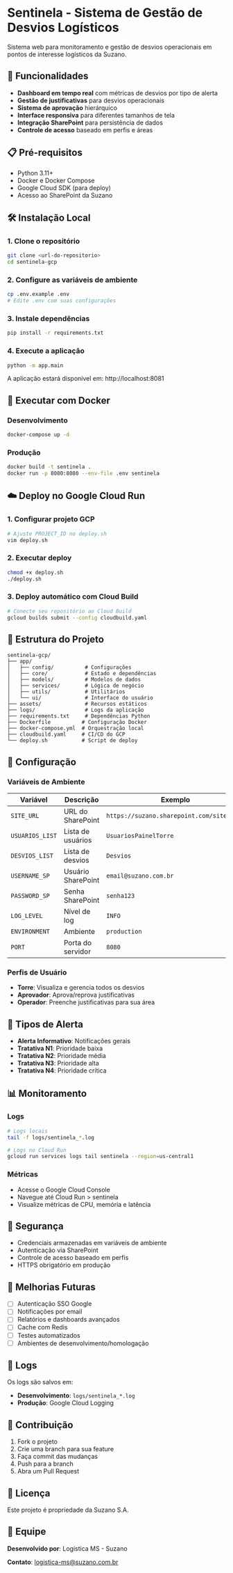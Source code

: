 # Sentinela - Sistema de Gestão de Desvios Logísticos

Sistema web para monitoramento e gestão de desvios operacionais em pontos de interesse logísticos da Suzano.

## 🚀 Funcionalidades

- **Dashboard em tempo real** com métricas de desvios por tipo de alerta
- **Gestão de justificativas** para desvios operacionais
- **Sistema de aprovação** hierárquico
- **Interface responsiva** para diferentes tamanhos de tela
- **Integração SharePoint** para persistência de dados
- **Controle de acesso** baseado em perfis e áreas

## 📋 Pré-requisitos

- Python 3.11+
- Docker e Docker Compose
- Google Cloud SDK (para deploy)
- Acesso ao SharePoint da Suzano

## 🛠️ Instalação Local

### 1. Clone o repositório
```bash
git clone <url-do-repositorio>
cd sentinela-gcp
```

### 2. Configure as variáveis de ambiente
```bash
cp .env.example .env
# Edite .env com suas configurações
```

### 3. Instale dependências
```bash
pip install -r requirements.txt
```

### 4. Execute a aplicação
```bash
python -m app.main
```

A aplicação estará disponível em: http://localhost:8081

## 🐳 Executar com Docker

### Desenvolvimento
```bash
docker-compose up -d
```

### Produção
```bash
docker build -t sentinela .
docker run -p 8080:8080 --env-file .env sentinela
```

## ☁️ Deploy no Google Cloud Run

### 1. Configurar projeto GCP
```bash
# Ajuste PROJECT_ID no deploy.sh
vim deploy.sh
```

### 2. Executar deploy
```bash
chmod +x deploy.sh
./deploy.sh
```

### 3. Deploy automático com Cloud Build
```bash
# Conecte seu repositório ao Cloud Build
gcloud builds submit --config cloudbuild.yaml
```

## 📁 Estrutura do Projeto

```
sentinela-gcp/
├── app/
│   ├── config/          # Configurações
│   ├── core/            # Estado e dependências
│   ├── models/          # Modelos de dados
│   ├── services/        # Lógica de negócio
│   ├── utils/           # Utilitários
│   └── ui/              # Interface do usuário
├── assets/              # Recursos estáticos
├── logs/                # Logs da aplicação
├── requirements.txt     # Dependências Python
├── Dockerfile          # Configuração Docker
├── docker-compose.yml  # Orquestração local
├── cloudbuild.yaml     # CI/CD do GCP
└── deploy.sh           # Script de deploy
```

## 🔧 Configuração

### Variáveis de Ambiente

| Variável | Descrição | Exemplo |
|----------|-----------|---------|
| `SITE_URL` | URL do SharePoint | `https://suzano.sharepoint.com/sites/...` |
| `USUARIOS_LIST` | Lista de usuários | `UsuariosPainelTorre` |
| `DESVIOS_LIST` | Lista de desvios | `Desvios` |
| `USERNAME_SP` | Usuário SharePoint | `email@suzano.com.br` |
| `PASSWORD_SP` | Senha SharePoint | `senha123` |
| `LOG_LEVEL` | Nível de log | `INFO` |
| `ENVIRONMENT` | Ambiente | `production` |
| `PORT` | Porta do servidor | `8080` |

### Perfis de Usuário

- **Torre**: Visualiza e gerencia todos os desvios
- **Aprovador**: Aprova/reprova justificativas
- **Operador**: Preenche justificativas para sua área

## 🎯 Tipos de Alerta

- **Alerta Informativo**: Notificações gerais
- **Tratativa N1**: Prioridade baixa
- **Tratativa N2**: Prioridade média
- **Tratativa N3**: Prioridade alta
- **Tratativa N4**: Prioridade crítica

## 📊 Monitoramento

### Logs
```bash
# Logs locais
tail -f logs/sentinela_*.log

# Logs no Cloud Run
gcloud run services logs tail sentinela --region=us-central1
```

### Métricas
- Acesse o Google Cloud Console
- Navegue até Cloud Run > sentinela
- Visualize métricas de CPU, memória e latência

## 🔐 Segurança

- Credenciais armazenadas em variáveis de ambiente
- Autenticação via SharePoint
- Controle de acesso baseado em perfis
- HTTPS obrigatório em produção

## 🚀 Melhorias Futuras

- [ ] Autenticação SSO Google
- [ ] Notificações por email
- [ ] Relatórios e dashboards avançados
- [ ] Cache com Redis
- [ ] Testes automatizados
- [ ] Ambientes de desenvolvimento/homologação

## 📝 Logs

Os logs são salvos em:
- **Desenvolvimento**: `logs/sentinela_*.log`
- **Produção**: Google Cloud Logging

## 🤝 Contribuição

1. Fork o projeto
2. Crie uma branch para sua feature
3. Faça commit das mudanças
4. Push para a branch
5. Abra um Pull Request

## 📄 Licença

Este projeto é propriedade da Suzano S.A.

## 👥 Equipe

**Desenvolvido por**: Logística MS - Suzano

**Contato**: logistica-ms@suzano.com.br
